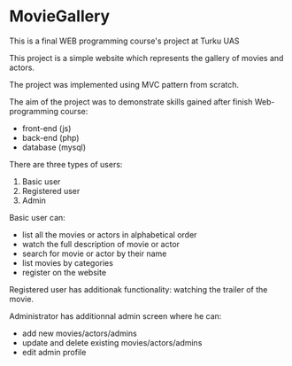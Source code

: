 # MovieGallery
This is a final WEB programming course's project at Turku UAS

This project is a simple website which represents the gallery of movies and actors. 

The project was implemented using MVC pattern from scratch.

The aim of the project was to demonstrate skills gained after finish Web-programming course:
- front-end (js)
- back-end (php)
- database (mysql)

There are three types of users:
1. Basic user
2. Registered user
3. Admin

Basic user can: 
- list all the movies or actors in alphabetical order
- watch the full description of movie or actor
- search for movie or actor by their name
- list movies by categories
- register on the website

Registered user has additionak functionality: watching the trailer of the movie.

Administrator has additionnal admin screen where he can:
- add new movies/actors/admins
- update and delete existing movies/actors/admins
- edit admin profile
